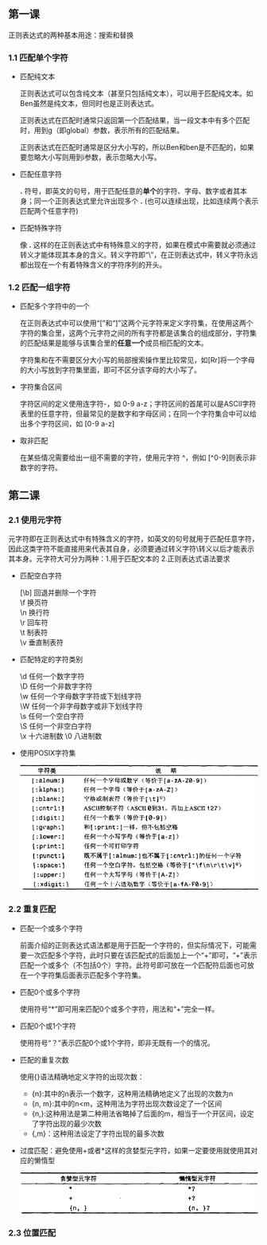 ## 第一课

正则表达式的两种基本用途：搜索和替换

### 1.1 匹配单个字符

* 匹配纯文本

	正则表达式可以包含纯文本（甚至只包括纯文本），可以用于匹配纯文本。如Ben虽然是纯文本，但同时也是正则表达式。

	正则表达式在匹配时通常只返回第一个匹配结果，当一段文本中有多个匹配时，用到g（即global）参数，表示所有的匹配结果。

	正则表达式在匹配时通常是区分大小写的，所以Ben和ben是不匹配的，如果要忽略大小写则用到i参数，表示忽略大小写。

* 匹配任意字符

	**.** 符号，即英文的句号，用于匹配任意的**单个**的字符、字母、数字或者其本身；同一个正则表达式里允许出现多个 **.** (也可以连续出现，比如连续两个表示匹配两个任意字符)

* 匹配特殊字符

	像 **.** 这样的在正则表达式中有特殊意义的字符，如果在模式中需要就必须通过转义才能体现其本身的含义。转义字符即“\”，在正则表达式中，转义字符永远都出现在一个有着特殊含义的字符序列的开头。

### 1.2 匹配一组字符

* 匹配多个字符中的一个

	在正则表达式中可以使用“[”和“]”这两个元字符来定义字符集，在使用这两个字符的集合里，这两个元字符之间的所有字符都是该集合的组成部分，字符集的匹配结果是能够与该集合里的**任意一个**成员相匹配的文本。

	字符集和在不需要区分大小写的局部搜索操作里比较常见，如[Rr]将一个字母的大小写放到字符集里面，即可不区分该字母的大小写了。

* 字符集合区间

	字符区间的定义使用连字符-，如 0-9 a-z；字符区间的首尾可以是ASCII字符表里的任意字符，但最常见的是数字和字母区间；在同一个字符集合中可以给出多个字符区间，如 [0-9 a-z]

* 取非匹配

	在某些情况需要给出一组不需要的字符，使用元字符 ^，例如 [^0-9]则表示非数字的字符。

## 第二课

### 2.1 使用元字符

元字符即在正则表达式中有特殊含义的字符，如英文的句号就用于匹配任意字符，因此这类字符不能直接用来代表其自身，必须要通过转义字符\转义以后才能表示其本身。元字符大可分为两种：1.用于匹配文本的 2.正则表达式语法要求

* 匹配空白字符

	[\b] 回退并删除一个字符   
	\f   换页符   
	\n   换行符   
	\r   回车符   
	\t   制表符   
	\v   垂直制表符   
* 匹配特定的字符类别

	\d 任何一个数字字符   
	\D 任何一个非数字字符   
	\w 任何一个字母数字字符或下划线字符   
	\W 任何一个非字母数字或非下划线字符   
	\s 任何一个空白字符   
	\S 任何一个非空白字符   
	\x 十六进制数
	\0 八进制数
* 使用POSIX字符集

	![](./POXIS.png)

### 2.2 重复匹配

* 匹配一个或多个字符

	前面介绍的正则表达式语法都是用于匹配一个字符的，但实际情况下，可能需要一次匹配多个字符，此时只要在该匹配式的后面加上一个“+”即可，“+”表示匹配一个或多个（不包括0个）字符。此符号即可放在一个匹配符后面也可放在一个字符集后面表示匹配多个字符集。
* 匹配0个或多个字符

	使用符号“*”即可用来匹配0个或多个字符，用法和“+”完全一样。
* 匹配0个或1个字符

	使用符号“？”表示匹配0个或1个字符，即非无既有一个的情况。
* 匹配的重复次数

	使用{}语法精确地定义字符的出现次数：
	
	* {n}:其中的n表示一个数字，这种用法精确地定义了出现的次数为n
	* {n, m}:其中的n<m，这种用法为字符出现次数设定了一个区间
	* {n,}:这种用法是第二种用法省略掉了后面的m，相当于一个开区间，设定了字符出现的最少次数
	* {,m}：这种用法设定了字符出现的最多次数

* 过度匹配：避免使用+或者*这样的贪婪型元字符，如果一定要使用就使用其对应的懒惰型

	![](./2.2.png)

### 2.3 位置匹配

